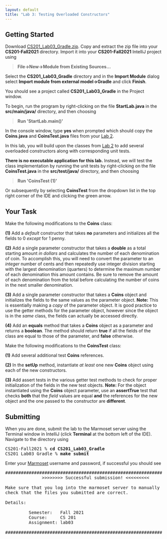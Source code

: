 ```yaml
---
layout: default
title: "Lab 3: Testing Overloaded Constructors"
---
```


## Getting Started

Download [CS201\_Lab03\_Gradle.zip](CS201_Lab03_Gradle.zip). Copy and extract the zip file into your **CS201-Fall2021** directory. Import it into your **CS201-Fall2021** IntelliJ project using

> **File&rarr;New&rarr;Module from Existing Sources...**

Select the **CS201\_Lab03\_Gradle** directory and in the **Import Module** dialog select **Import module from external model&rarr;Gradle** and click **Finish**.

You should see a project called **CS201\_Lab03\_Gradle** in the Project window.

To begin, run the program by right-clicking on the file **StartLab.java** in the **src/main/java/** directory, and then choosing

> **Run 'StartLab.main()'**

In the console window, type **yes** when prompted which should copy the **Coins.java** and **CoinsTest.java** files from your [Lab 2](lab02.html).

In this lab, you will build upon the classes from [Lab 2](lab02.html) to add several overloaded constructors along with corresponding unit tests.

**There is no executable application for this lab.** Instead, we will test the class implementation by running the unit tests by right-clicking on the file **CoinsTest.java** in the **src/test/java/** directory, and then choosing

> **Run 'CoinsTest (1)'**

Or subsequently by selecting **CoinsTest** from the dropdown list in the top right corner of the IDE and clicking the green arrow.

## Your Task

Make the following modifications to the **Coins** class:

**(1)** Add a *default* constructor that takes **no** parameters and initializes all the fields to 0 *except* for 1 penny.

**(2)** Add a single parameter constructor that takes a **double** as a total starting amount *in dollars* and calculates the number of each denomination of coin. To accomplish this, you will need to convert the parameter to an *integer* number of cents and then repeatedly use integer division starting with the largest denomination (quarters) to determine the maximum number of each denomination this amount contains. Be sure to remove the amount of each denomination from the total before calculating the number of coins in the next smaller denomination.

**(3)** Add a single parameter constructor that takes a **Coins** object and initializes the fields to the same values as the parameter object. **Note:** This is essentially making a *copy* of the parameter object. It is good practice to use the getter methods for the parameter object, however since the object is in the *same* class, the fields can actually be accessed directly.

**(4)** Add an **equals** method that takes a **Coins** object as a parameter and returns a **boolean**. The method should return **true** if all the fields of the class are equal to those of the parameter, and **false** otherwise.

Make the following modifications to the **CoinsTest** class:

**(1)** Add several additional test **Coins** references.

**(2)** In the **setUp** method, instantiate *at least* one new **Coins** object using each of the new constructors.

**(3)** Add assert tests in the various getter test methods to check for proper initialization of the fields in the new test objects. **Note:** For the object instantiated using the **Coins** object parameter, use an **assertTrue** test that checks **both** that the *field* values are equal **and** the references for the new object and the one passed to the constructor are **different**.

## Submitting

When you are done, submit the lab to the Marmoset server using the Terminal window in IntelliJ (click **Terminal** at the bottom left of the IDE). Navigate to the directory using

<pre>
CS201-Fall2021 % <b>cd CS201_Lab03_Gradle</b>
CS201_Lab03_Gradle % <b>make submit</b>
</pre>

Enter your [Marmoset](https://cs.ycp.edu/marmoset) username and password, if successful you should see

<pre>
######################################################################
              >>>>>>>> Successful submission! <<<<<<<<<

Make sure that you log into the marmoset server to manually
check that the files you submitted are correct.

Details:

         Semester:   Fall 2021
         Course:     CS 201
         Assignment: lab03

######################################################################
</pre>
